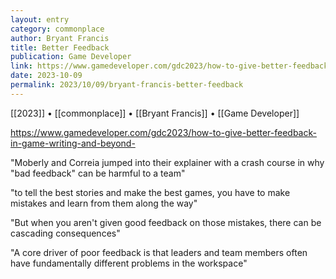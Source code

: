 ```yaml
---
layout: entry
category: commonplace
author: Bryant Francis
title: Better Feedback
publication: Game Developer
link: https://www.gamedeveloper.com/gdc2023/how-to-give-better-feedback-in-game-writing-and-beyond-
date: 2023-10-09
permalink: 2023/10/09/bryant-francis-better-feedback
---
```


[[2023]] • [[commonplace]] • [[Bryant Francis]] • [[Game Developer]]

https://www.gamedeveloper.com/gdc2023/how-to-give-better-feedback-in-game-writing-and-beyond-

"Moberly and Correia jumped into their explainer with a crash course in why "bad feedback" can be harmful to a team"

"to tell the best stories and make the best games, you have to make mistakes and learn from them along the way"

"But when you aren't given good feedback on those mistakes, there can be cascading consequences"

"A core driver of poor feedback is that leaders and team members often have fundamentally different problems in the workspace"
